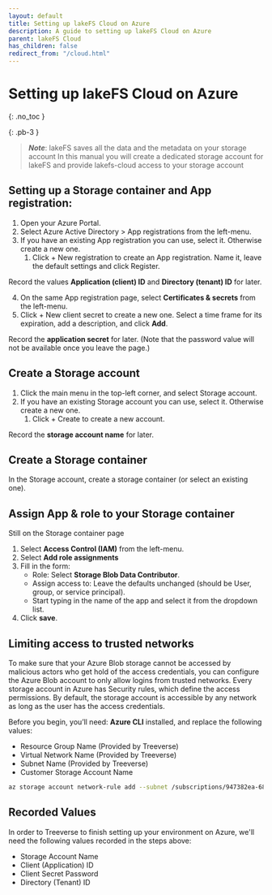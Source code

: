 ```yaml
---
layout: default
title: Setting up lakeFS Cloud on Azure
description: A guide to setting up lakeFS Cloud on Azure
parent: lakeFS Cloud
has_children: false
redirect_from: "/cloud.html"
---
```


# Setting up lakeFS Cloud on Azure
{: .no_toc }

{: .pb-3 }

> **_Note_**: lakeFS saves all the data and the metadata on your storage account In this manual you will create a dedicated storage account for lakeFS and provide lakefs-cloud access to your storage account

## Setting up a Storage container and App registration:
1. Open your Azure Portal.
2. Select Azure Active Directory > App registrations from the left-menu.
3. If you have an existing App registration you can use, select it. Otherwise create a new one.
    1. Click + New registration to create an App registration. Name it, leave the default settings and click Register.

Record the values **Application (client) ID** and **Directory (tenant) ID** for later.

4. On the same App registration page, select **Certificates & secrets** from the left-menu.
5. Click + New client secret to create a new one. Select a time frame for its expiration, add a description, and click **Add**.

Record the **application secret** for later. (Note that the password value will not be available once you leave the page.)

## Create a Storage account
1. Click the main menu in the top-left corner, and select Storage account.
2. If you have an existing Storage account you can use, select it. Otherwise create a new one.
    1. Click + Create to create a new account.

Record the **storage account name** for later.

## Create a Storage container
In the Storage account, create a storage container (or select an existing one).

## Assign App & role to your Storage container
Still on the Storage container page
1. Select **Access Control (IAM)** from the left-menu.
2. Select **Add role assignments**
3. Fill in the form:
    * Role: Select **Storage Blob Data Contributor**.
    * Assign access to: Leave the defaults unchanged (should be User, group, or service principal).
    * Start typing in the name of the app and select it from the dropdown list. 
4. Click **save**.

## Limiting access to trusted networks
To make sure that your Azure Blob storage cannot be accessed by malicious actors who get hold of the access credentials, you can configure the Azure Blob account to only allow logins from trusted networks.
Every storage account in Azure has Security rules, which define the access permissions.
By default, the storage account is accessible by any network as long as the user has the access credentials.

Before you begin, you’ll need: **Azure CLI** installed, and replace the following values:
* Resource Group Name (Provided by Treeverse)
* Virtual Network Name (Provided by Treeverse)
* Subnet Name (Provided by Treeverse)
* Customer Storage Account Name

```sh
az storage account network-rule add --subnet /subscriptions/947382ea-681a-4541-99ab-b718960c6289/resourceGroups/<Resource Group Name>/providers/Microsoft.Network/virtualNetworks/<Virtual Network Name>/subnets/<Subnet Name> --account-name <Customer Storage Account Name>
```

## Recorded Values
In order to Treeverse to finish setting up your environment on Azure, we'll need the following values recorded in the steps above:
* Storage Account Name
* Client (Application) ID
* Client Secret Password
* Directory (Tenant) ID
